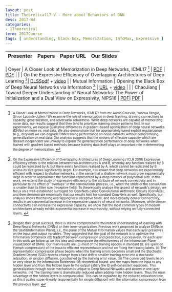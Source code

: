 ```yaml
---
layout: post
title: Theoretical17 V - More about Behaviors of DNN
desc: 2017-W4
categories:
- 1Theoretical
term: 2017Course
tags: [ understanding, black-box, Memorization, InfoMax, Expressive ]
---
```



| Presenter | Papers | Paper URL| Our Slides |
| -----: | ---------------------------: | :----- | :----- |
<!--header-->
|  Ceyer | A Closer Look at Memorization in Deep Networks, ICML17 [^1] | [PDF](https://arxiv.org/pdf/1706.05394.pdf) | [PDF]({{site.baseurl}}/talks/20170912-Ceyer.pdf) |
|  | On the Expressive Efficiency of Overlapping Architectures of Deep Learning [^2]| [DLSSpdf](https://drive.google.com/file/d/0B6NHiPcsmak1ZzVkci1EdVN2YkU/view?usp=drive_web) + [video](http://videolectures.net/deeplearning2017_sharir_deep_learning/) |
| Mutual Information | Opening the Black Box of Deep Neural Networks via Information [^3] | [URL](https://arxiv.org/abs/1703.00810) + [video](https://www.youtube.com/watch?v=gOn8Po_NPe4)  | |
| ChaoJiang |  Toward Deeper Understanding of Neural Networks: The Power of Initialization and a Dual View on Expressivity, NIPS16 | [PDF](https://arxiv.org/abs/1602.05897)| [PDF]({{site.baseurl}}/talks/20171024-Chao.pdf) |

<!--excerpt.start-->

[^1]: <sub><sup>  A Closer Look at Memorization in Deep Networks, ICML17/ from etc Aaron Courville, Yoshua Bengio, Simon Lacoste-Julien / We examine the role of memorization in deep learning, drawing connections to capacity, generalization, and adversarial robustness. While deep networks are capable of memorizing noise data, our results suggest that they tend to prioritize learning simple patterns first. In our experiments, we expose qualitative differences in gradient-based optimization of deep neural networks (DNNs) on noise vs. real data. We also demonstrate that for appropriately tuned explicit regularization (e.g., dropout) we can degrade DNN training performance on noise datasets without compromising generalization on real data. Our analysis suggests that the notions of effective capacity which are dataset independent are unlikely to explain the generalization performance of deep networks when trained with gradient based methods because training data itself plays an important role in determining the degree of memorization. </sup></sub> 






[^2]: <sub><sup>  On the Expressive Efficiency of Overlapping Architectures of Deep Learning  / ICLR 2018/ Expressive efficiency refers to the relation between two architectures A and B, whereby any function realized by B could be replicated by A, but there exists functions realized by A, which cannot be replicated by B unless its size grows significantly larger. For example, it is known that deep networks are exponentially efficient with respect to shallow networks, in the sense that a shallow network must grow exponentially large in order to approximate the functions represented by a deep network of polynomial size. In this work, we extend the study of expressive efficiency to the attribute of network connectivity and in particular to the effect of "overlaps" in the convolutional process, i.e., when the stride of the convolution is smaller than its filter size (receptive field). To theoretically analyze this aspect of network's design, we focus on a well-established surrogate for ConvNets called Convolutional Arithmetic Circuits (ConvACs), and then demonstrate empirically that our results hold for standard ConvNets as well. Specifically, our analysis shows that having overlapping local receptive fields, and more broadly denser connectivity, results in an exponential increase in the expressive capacity of neural networks. Moreover, while denser connectivity can increase the expressive capacity, we show that the most common types of modern architectures already exhibit exponential increase in expressivity, without relying on fully-connected layers. </sup></sub>




[^3]: <sub><sup> Despite their great success, there is still no comprehensive theoretical understanding of learning with Deep Neural Networks (DNNs) or their inner organization. Previous work proposed to analyze DNNs in the \textit{Information Plane}; i.e., the plane of the Mutual Information values that each layer preserves on the input and output variables. They suggested that the goal of the network is to optimize the Information Bottleneck (IB) tradeoff between compression and prediction, successively, for each layer. In this work we follow up on this idea and demonstrate the effectiveness of the Information-Plane visualization of DNNs. Our main results are: (i) most of the training epochs in standard DL are spent on {\emph compression} of the input to efficient representation and not on fitting the training labels. (ii) The representation compression phase begins when the training errors becomes small and the Stochastic Gradient Decent (SGD) epochs change from a fast drift to smaller training error into a stochastic relaxation, or random diffusion, constrained by the training error value. (iii) The converged layers lie on or very close to the Information Bottleneck (IB) theoretical bound, and the maps from the input to any hidden layer and from this hidden layer to the output satisfy the IB self-consistent equations. This generalization through noise mechanism is unique to Deep Neural Networks and absent in one layer networks. (iv) The training time is dramatically reduced when adding more hidden layers. Thus the main advantage of the hidden layers is computational. This can be explained by the reduced relaxation time, as this it scales super-linearly (exponentially for simple diffusion) with the information compression from the previous layer. </sup></sub>
